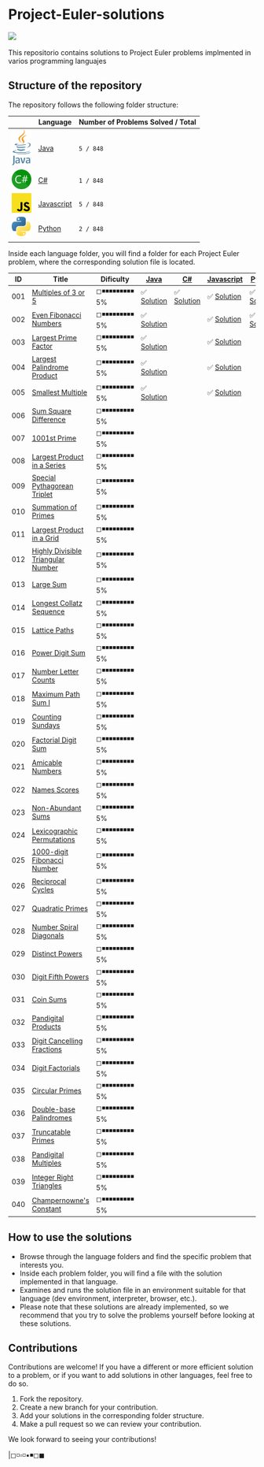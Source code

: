# Project-Euler-solutions


<img src="https://projecteuler.net/profile/ajsanchez22.png" width="350">

This repositorio contains solutions to Project Euler problems implmented in varios programming languajes

## Structure of the repository

The repository follows the following folder structure:

|                                                | Language                    | Number of Problems Solved / Total|
|------------------------------------------------|-----------------------------|--------------------------------- |
| <img src="./images/Java.png" width="40">       | [Java](./java/)             | `5 / 848`                        |
| <img src="./images/C_Sharp.png" width="40">    | [C#](./C%23/)               | `1 / 848`                        |
| <img src="./images/JavaScript.png" width="40"> | [Javascript](./Javascript/) | `5 / 848`                        |
| <img src="./images/Python.png" width="40">     | [Python](./python/)         | `2 / 848`                        |

Inside each language folder, you will find a folder for each Project Euler problem, where the corresponding solution file is located.

| ID  | Title  | Dificulty | [Java](./java/)    | [C#](./C%23/) | [Javascript](./Javascript/) | [Python](./python/) |
|-----|--------|-----------|--------------------|---------------|-----------------------------|---------------------|
| 001 | [Multiples of 3 or 5](./doc/Problem001/README.md) | ◻◾◾◾◾◾◾◾◾◾ 5% | :white_check_mark: [Solution](./java/euler/src/main/java/io/angelsanchezt/euler/Problem001.java) |✅ [Solution](./C#/src/ProjectEulerSolutions/EulerProblems/Problem001.cs)|✅ [Solution](./Javascript/problems/problem001.js)|✅ [Solution](./python/problem001.py)|
| 002 | [Even Fibonacci Numbers](./doc/Problem002/README.md) | ◻◾◾◾◾◾◾◾◾◾ 5% | :white_check_mark: [Solution](./java/euler/src/main/java/io/angelsanchezt/euler/Problem002.java) |<!-- C# -->|✅ [Solution](./Javascript/problems/problem002.js)|✅ [Solution](./python/problem002.py)|
| 003 | [Largest Prime Factor](./doc/Problem003/README.md) | ◻◾◾◾◾◾◾◾◾◾ 5% | :white_check_mark: [Solution](./java/euler/src/main/java/io/angelsanchezt/euler/Problem003.java) |<!-- C# -->|✅ [Solution](./Javascript/problems/problem003.js)|<!-- Python -->|
| 004 | [Largest Palindrome Product](./doc/Problem004/README.md) | ◻◾◾◾◾◾◾◾◾◾ 5% | :white_check_mark: [Solution](./java/euler/src/main/java/io/angelsanchezt/euler/Problem004.java) |<!-- C# -->|✅ [Solution](./Javascript/problems/problem004.js)|<!-- Python -->|
| 005 | [Smallest Multiple](./doc/Problem005/README.md) | ◻◾◾◾◾◾◾◾◾◾ 5% | :white_check_mark: [Solution](./java/euler/src/main/java/io/angelsanchezt/euler/Problem005.java) |<!-- C# -->|✅ [Solution](./Javascript/problems/problem005.js)|<!-- Python -->|
| 006 | [Sum Square Difference](./doc/Problem006/README.md) | ◻◾◾◾◾◾◾◾◾◾ 5% |<!-- JAVA -->|<!-- C# -->|<!-- JS -->|<!-- Python -->|
| 007 | [1001st Prime](./doc/Problem007/README.md) | ◻◾◾◾◾◾◾◾◾◾ 5% |<!-- JAVA -->|<!-- C# -->|<!-- JS -->|<!-- Python -->|
| 008 | [Largest Product in a Series](./doc/Problem008/README.md) | ◻◾◾◾◾◾◾◾◾◾ 5% |<!-- JAVA -->|<!-- C# -->|<!-- JS -->|<!-- Python -->|
| 009 | [Special Pythagorean Triplet](./doc/Problem009/README.md) | ◻◾◾◾◾◾◾◾◾◾ 5% |<!-- JAVA -->|<!-- C# -->|<!-- JS -->|<!-- Python -->|
| 010 | [Summation of Primes](./doc/Problem010/README.md) | ◻◾◾◾◾◾◾◾◾◾ 5% |<!-- JAVA -->|<!-- C# -->|<!-- JS -->|<!-- Python -->|
| 011 | [Largest Product in a Grid](./doc/Problem011/README.md) | ◻◾◾◾◾◾◾◾◾◾ 5% |<!-- JAVA -->|<!-- C# -->|<!-- JS -->|<!-- Python -->|
| 012 | [Highly Divisible Triangular Number](./doc/Problem012/README.md) | ◻◾◾◾◾◾◾◾◾◾ 5% |<!-- JAVA -->|<!-- C# -->|<!-- JS -->|<!-- Python -->|
| 013 | [Large Sum](./doc/Problem013/README.md) | ◻◾◾◾◾◾◾◾◾◾ 5% |<!-- JAVA -->|<!-- C# -->|<!-- JS -->|<!-- Python -->|
| 014 | [Longest Collatz Sequence](./doc/Problem014/README.md) | ◻◾◾◾◾◾◾◾◾◾ 5% |<!-- JAVA -->|<!-- C# -->|<!-- JS -->|<!-- Python -->|
| 015 | [Lattice Paths](./doc/Problem015/README.md) | ◻◾◾◾◾◾◾◾◾◾ 5% |<!-- JAVA -->|<!-- C# -->|<!-- JS -->|<!-- Python -->|
| 016 | [Power Digit Sum](./doc/Problem016/README.md) | ◻◾◾◾◾◾◾◾◾◾ 5% |<!-- JAVA -->|<!-- C# -->|<!-- JS -->|<!-- Python -->|
| 017 | [Number Letter Counts](./doc/Problem017/README.md) | ◻◾◾◾◾◾◾◾◾◾ 5% |<!-- JAVA -->|<!-- C# -->|<!-- JS -->|<!-- Python -->|
| 018 | [Maximum Path Sum I](./doc/Problem018/README.md) | ◻◾◾◾◾◾◾◾◾◾ 5% |<!-- JAVA -->|<!-- C# -->|<!-- JS -->|<!-- Python -->|
| 019 | [Counting Sundays](./doc/Problem019/README.md) | ◻◾◾◾◾◾◾◾◾◾ 5% |<!-- JAVA -->|<!-- C# -->|<!-- JS -->|<!-- Python -->|
| 020 | [Factorial Digit Sum](./doc/Problem020/README.md) | ◻◾◾◾◾◾◾◾◾◾ 5% |<!-- JAVA -->|<!-- C# -->|<!-- JS -->|<!-- Python -->|
| 021 | [Amicable Numbers](./doc/Problem021/README.md) | ◻◾◾◾◾◾◾◾◾◾ 5% |<!-- JAVA -->|<!-- C# -->|<!-- JS -->|<!-- Python -->|
| 022 | [Names Scores](./doc/Problem022/README.md) | ◻◾◾◾◾◾◾◾◾◾ 5% |<!-- JAVA -->|<!-- C# -->|<!-- JS -->|<!-- Python -->|
| 023 | [Non-Abundant Sums](./doc/Problem023/README.md) | ◻◾◾◾◾◾◾◾◾◾ 5% |<!-- JAVA -->|<!-- C# -->|<!-- JS -->|<!-- Python -->|
| 024 | [Lexicographic Permutations](./doc/Problem024/README.md) | ◻◾◾◾◾◾◾◾◾◾ 5% |<!-- JAVA -->|<!-- C# -->|<!-- JS -->|<!-- Python -->|
| 025 | [1000-digit Fibonacci Number](./doc/Problem025/README.md) | ◻◾◾◾◾◾◾◾◾◾ 5% |<!-- JAVA -->|<!-- C# -->|<!-- JS -->|<!-- Python -->|
| 026 | [Reciprocal Cycles](./doc/Problem026/README.md) | ◻◾◾◾◾◾◾◾◾◾ 5% |<!-- JAVA -->|<!-- C# -->|<!-- JS -->|<!-- Python -->|
| 027 | [Quadratic Primes](./doc/Problem027/README.md) | ◻◾◾◾◾◾◾◾◾◾ 5% |<!-- JAVA -->|<!-- C# -->|<!-- JS -->|<!-- Python -->|
| 028 | [Number Spiral Diagonals](./doc/Problem028/README.md) | ◻◾◾◾◾◾◾◾◾◾ 5% |<!-- JAVA -->|<!-- C# -->|<!-- JS -->|<!-- Python -->|
| 029 | [Distinct Powers](./doc/Problem029/README.md) | ◻◾◾◾◾◾◾◾◾◾ 5% |<!-- JAVA -->|<!-- C# -->|<!-- JS -->|<!-- Python -->|
| 030 | [Digit Fifth Powers](./doc/Problem030/README.md) | ◻◾◾◾◾◾◾◾◾◾ 5% |<!-- JAVA -->|<!-- C# -->|<!-- JS -->|<!-- Python -->|
| 031 | [Coin Sums](./doc/Problem031/README.md) | ◻◾◾◾◾◾◾◾◾◾ 5% |<!-- JAVA -->|<!-- C# -->|<!-- JS -->|<!-- Python -->|
| 032 | [Pandigital Products](./doc/Problem032/README.md) | ◻◾◾◾◾◾◾◾◾◾ 5% |<!-- JAVA -->|<!-- C# -->|<!-- JS -->|<!-- Python -->|
| 033 | [Digit Cancelling Fractions](./doc/Problem033/README.md) | ◻◾◾◾◾◾◾◾◾◾ 5% |<!-- JAVA -->|<!-- C# -->|<!-- JS -->|<!-- Python -->|
| 034 | [Digit Factorials](./doc/Problem034/README.md) | ◻◾◾◾◾◾◾◾◾◾ 5% |<!-- JAVA -->|<!-- C# -->|<!-- JS -->|<!-- Python -->|
| 035 | [Circular Primes](./doc/Problem035/README.md) | ◻◾◾◾◾◾◾◾◾◾ 5% |<!-- JAVA -->|<!-- C# -->|<!-- JS -->|<!-- Python -->|
| 036 | [Double-base Palindromes](./doc/Problem036/README.md) | ◻◾◾◾◾◾◾◾◾◾ 5% |<!-- JAVA -->|<!-- C# -->|<!-- JS -->|<!-- Python -->|
| 037 | [Truncatable Primes](./doc/Problem037/README.md) | ◻◾◾◾◾◾◾◾◾◾ 5% |<!-- JAVA -->|<!-- C# -->|<!-- JS -->|<!-- Python -->|
| 038 | [Pandigital Multiples](./doc/Problem038/README.md) | ◻◾◾◾◾◾◾◾◾◾ 5% |<!-- JAVA -->|<!-- C# -->|<!-- JS -->|<!-- Python -->|
| 039 | [Integer Right Triangles](./doc/Problem039/README.md) | ◻◾◾◾◾◾◾◾◾◾ 5% |<!-- JAVA -->|<!-- C# -->|<!-- JS -->|<!-- Python -->|
| 040 | [Champernowne's Constant](./doc/Problem040/README.md) | ◻◾◾◾◾◾◾◾◾◾ 5% |<!-- JAVA -->|<!-- C# -->|<!-- JS -->|<!-- Python -->|



## How to use the solutions

- Browse through the language folders and find the specific problem that interests you.
- Inside each problem folder, you will find a file with the solution implemented in that language.
- Examines and runs the solution file in an environment suitable for that language (dev environment, interpreter, browser, etc.).
- Please note that these solutions are already implemented, so we recommend that you try to solve the problems yourself before looking at these solutions.

## Contributions

Contributions are welcome! If you have a different or more efficient solution to a problem, or if you want to add solutions in other languages, feel free to do so.

1. Fork the repository.
2. Create a new branch for your contribution.
3. Add your solutions in the corresponding folder structure.
4. Make a pull request so we can review your contribution.

We look forward to seeing your contributions!


|◻◽▫◽▪◾◻◼